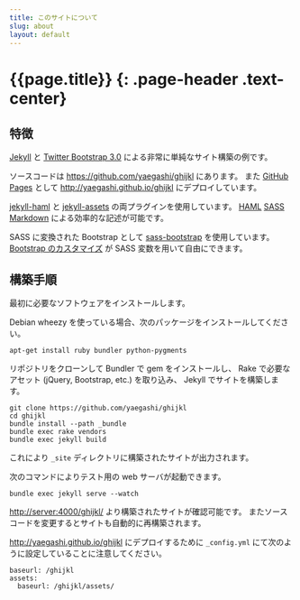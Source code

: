 ```yaml
---
title: このサイトについて
slug: about
layout: default
---
```

# {{page.title}} {: .page-header .text-center}

## 特徴

[Jekyll][1] と [Twitter Bootstrap 3.0][2] による非常に単純なサイト構築の例です。

ソースコードは <https://github.com/yaegashi/ghijkl> にあります。
また [GitHub Pages][3] として
<http://yaegashi.github.io/ghijkl> にデプロイしています。

[jekyll-haml][4] と [jekyll-assets][5] の両プラグインを使用しています。
[HAML][6] [SASS][7] [Markdown][8] による効率的な記述が可能です。

SASS に変換された Bootstrap として [sass-bootstrap][9] を使用しています。
[Bootstrap のカスタマイズ][10] が SASS 変数を用いて自由にできます。

[1]: http://jekyllrb.com/
[2]: http://getbootstrap.com/
[3]: http://pages.github.com/
[4]: https://github.com/samvincent/jekyll-haml
[5]: https://github.com/ixti/jekyll-assets
[6]: http://haml.info/
[7]: http://sass-lang/
[8]: https://github.com/bhollis/maruku/blob/master/docs/markdown_syntax.md
[9]: https://github.com/jlong/sass-bootstrap
[10]: http://getbootstrap.com/customize/

## 構築手順

最初に必要なソフトウェアをインストールします。

Debian wheezy を使っている場合、次のパッケージをインストールしてください。

    apt-get install ruby bundler python-pygments

リポジトリをクローンして
Bundler で gem をインストールし、
Rake で必要なアセット (jQuery, Bootstrap, etc.) を取り込み、
Jekyll でサイトを構築します。

    git clone https://github.com/yaegashi/ghijkl
    cd ghijkl
    bundle install --path _bundle
    bundle exec rake vendors
    bundle exec jekyll build

これにより `_site` ディレクトリに構築されたサイトが出力されます。

次のコマンドによりテスト用の web サーバが起動できます。

    bundle exec jekyll serve --watch

<http://server:4000/ghijkl/> より構築されたサイトが確認可能です。
またソースコードを変更するとサイトも自動的に再構築されます。

<http://yaegashi.github.io/ghijkl> にデプロイするために
`_config.yml` にて次のように設定していることに注意してください。

    baseurl: /ghijkl
    assets:
      baseurl: /ghijkl/assets/
